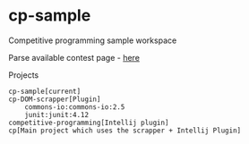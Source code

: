 # cp-sample
Competitive programming sample workspace

Parse available contest page - [here](https://www.codechef.com/contests)


Projects
~~~
cp-sample[current]
cp-DOM-scrapper[Plugin]
	commons-io:commons-io:2.5
	junit:junit:4.12
competitive-programming[Intellij plugin]
cp[Main project which uses the scrapper + Intellij Plugin]
~~~
